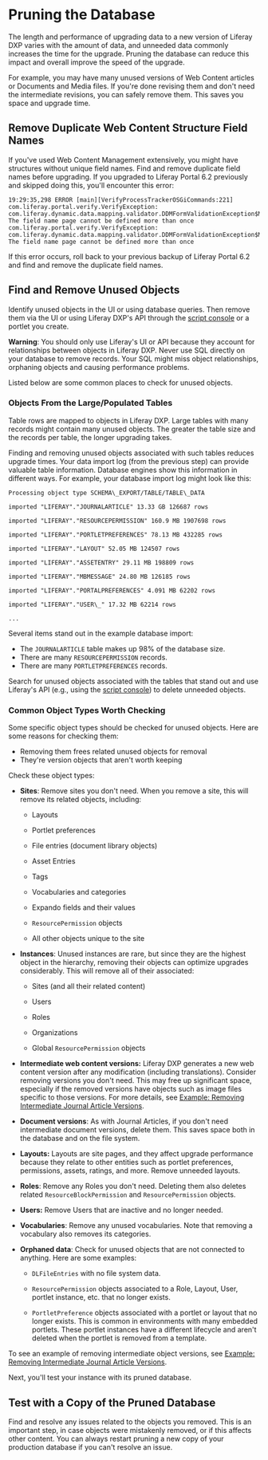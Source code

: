 # Pruning the Database

The length and performance of upgrading data to a new version of Liferay DXP varies with the amount of data, and unneeded data commonly increases the time for the upgrade. Pruning the database can reduce this impact and overall improve the speed of the upgrade.

For example, you may have many unused versions of Web Content articles or Documents and Media files. If you're done revising them and don't need the intermediate revisions, you can safely remove them. This saves you space and upgrade time.

## Remove Duplicate Web Content Structure Field Names

If you've used Web Content Management extensively, you might have structures without unique field names. Find and remove duplicate field names before upgrading. If you upgraded to Liferay Portal 6.2 previously and skipped doing  this, you'll encounter this error: 

    19:29:35,298 ERROR [main][VerifyProcessTrackerOSGiCommands:221] com.liferay.portal.verify.VerifyException: com.liferay.dynamic.data.mapping.validator.DDMFormValidationException$MustNotDuplicateFieldName: The field name page cannot be defined more than once
    com.liferay.portal.verify.VerifyException: com.liferay.dynamic.data.mapping.validator.DDMFormValidationException$MustNotDuplicateFieldName: The field name page cannot be defined more than once
 
If this error occurs, roll back to your previous backup of Liferay Portal 6.2 and find and remove the duplicate field names.

## Find and Remove Unused Objects

Identify unused objects in the UI or using database queries. Then remove them via the UI or using Liferay DXP's API through the [script console](/docs/7-2/user/-/knowledge_base/u/running-scripts-from-the-script-console) or a portlet you create. 

**Warning**: You should only use Liferay's UI or API because they account for relationships between objects in Liferay DXP. Never use SQL directly on your database to remove records. Your SQL might miss object relationships, orphaning objects and causing performance problems.

Listed below are some common places to check for unused objects.

### Objects From the Large/Populated Tables

Table rows are mapped to objects in Liferay DXP. Large tables with many records might contain many unused objects. The greater the table size and the records per table, the longer upgrading takes.

Finding and removing unused objects associated with such tables reduces upgrade times. Your data import log (from the previous step) can provide valuable table information. Database engines show this information in different ways. For example, your database import log might look like this:

```
Processing object type SCHEMA\_EXPORT/TABLE/TABLE\_DATA

imported "LIFERAY"."JOURNALARTICLE" 13.33 GB 126687 rows

imported "LIFERAY"."RESOURCEPERMISSION" 160.9 MB 1907698 rows

imported "LIFERAY"."PORTLETPREFERENCES" 78.13 MB 432285 rows

imported "LIFERAY"."LAYOUT" 52.05 MB 124507 rows

imported "LIFERAY"."ASSETENTRY" 29.11 MB 198809 rows

imported "LIFERAY"."MBMESSAGE" 24.80 MB 126185 rows

imported "LIFERAY"."PORTALPREFERENCES" 4.091 MB 62202 rows

imported "LIFERAY"."USER\_" 17.32 MB 62214 rows

...
```

Several items stand out in the example database import:

-   The `JOURNALARTICLE` table makes up 98% of the database size.
-   There are many `RESOURCEPERMISSION` records.
-   There are many `PORTLETPREFERENCES` records.

Search for unused objects associated with the tables that stand out and use Liferay's API (e.g., using the [script console](/docs/7-2/user/-/knowledge_base/u/running-scripts-from-the-script-console)) to delete unneeded objects. 

### Common Object Types Worth Checking 

Some specific object types should be checked for unused objects. Here are some reasons for checking them:

- Removing them frees related unused objects for removal
- They're version objects that aren't worth keeping

Check these object types: 

- **Sites**: Remove sites you don't need. When you remove a site, this will remove its related objects, including:

    - Layouts

    - Portlet preferences

    - File entries (document library objects)

    - Asset Entries

    - Tags

    - Vocabularies and categories

    - Expando fields and their values

    - `ResourcePermission` objects

    - All other objects unique to the site 

- **Instances**: Unused instances are rare, but since they are the highest object in the hierarchy, removing their objects can optimize upgrades considerably. This will remove all of their associated:

    - Sites (and all their related content)

    - Users

    - Roles

    - Organizations

    - Global `ResourcePermission` objects

- **Intermediate web content versions:** Liferay DXP generates a new web content version after any modification (including translations). Consider removing versions you don't need. This may free up significant space, especially if the removed versions have objects such as image files specific to those versions. For more details, see [Example: Removing Intermediate Journal Article Versions](./03-example-removing-intermediate-journal-article-versions.md).

- **Document versions**: As with Journal Articles, if you don't need intermediate document versions, delete them. This saves space both in the database and on the file system.

- **Layouts:** Layouts are site pages, and they affect upgrade performance because they relate to other entities such as portlet preferences, permissions, assets, ratings, and more. Remove unneeded layouts. 

- **Roles**: Remove any Roles you don't need. Deleting them also deletes
    related `ResourceBlockPermission` and `ResourcePermission` objects.

- **Users:** Remove Users that are inactive and no longer needed.

- **Vocabularies**: Remove any unused vocabularies. Note that removing a vocabulary also removes its categories.

- **Orphaned data**: Check for unused objects that are not connected to anything. Here are some examples:

    - `DLFileEntries` with no file system data.

    - `ResourcePermission` objects associated to a Role, Layout, User, portlet instance, etc. that no longer exists.

    - `PortletPreference` objects associated with a portlet or layout that no longer exists. This is common in environments with many embedded portlets. These portlet instances have a different lifecycle and aren't deleted when the portlet is removed from a template.

To see an example of removing intermediate object versions, see [Example: Removing Intermediate Journal Article
Versions](./03-example-removing-intermediate-journal-article-versions.md).

Next, you'll test your instance with its pruned database. 

## Test with a Copy of the Pruned Database

Find and resolve any issues related to the objects you removed. This is an important step, in case objects were mistakenly removed, or if this affects other content. You can always restart pruning a new copy of your production database if you can't resolve an issue.
